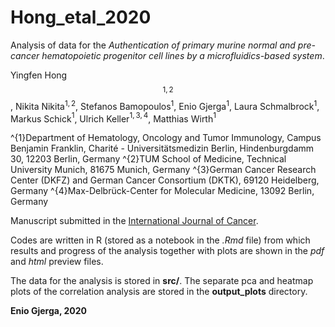 # Hong_etal_2020
Analysis of data for the *Authentication of primary murine normal and pre-cancer hematopoietic progenitor cell lines by a 
microfluidics-based system*. 

Yingfen Hong$$^{1,2}$$, Nikita Nikita$^{1,2}$, Stefanos Bamopoulos$^{1}$, Enio Gjerga$^{1}$, Laura Schmalbrock$^{1}$, Markus Schick$^{1}$, Ulrich Keller$^{1,3,4}$, Matthias Wirth$^{1}$

^{1}Department of Hematology, Oncology and Tumor Immunology, Campus Benjamin Franklin, Charité - Universitätsmedizin Berlin, Hindenburgdamm 30, 12203 Berlin, Germany
^{2}TUM School of Medicine, Technical University Munich, 81675 Munich, Germany
^{3}German Cancer Research Center (DKFZ) and German Cancer Consortium (DKTK), 69120 Heidelberg, Germany
^{4}Max-Delbrück-Center for Molecular Medicine, 13092 Berlin, Germany

Manuscript submitted in the [International Journal of Cancer](https://onlinelibrary.wiley.com/journal/10970215).

Codes are written in R (stored as a notebook in the *.Rmd* file) from which results and progress of the analysis together with plots are
shown in the *pdf* and *html* preview files. 

The data for the analysis is stored in **src/**.
The separate pca and heatmap plots of the correlation analysis are stored in the **output_plots** directory.

**Enio Gjerga, 2020**
